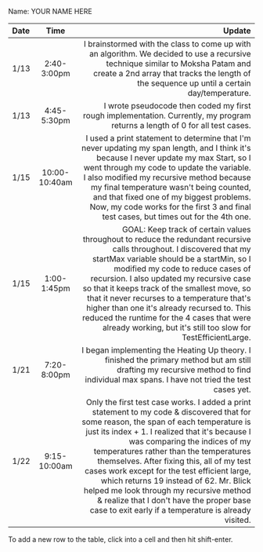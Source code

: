 Name: YOUR NAME HERE

| Date |     Time      |                                                                                                                                                                                                                                                                                                                                                                                                                                                                                                                                                      Update |
|:-----|:-------------:|------------------------------------------------------------------------------------------------------------------------------------------------------------------------------------------------------------------------------------------------------------------------------------------------------------------------------------------------------------------------------------------------------------------------------------------------------------------------------------------------------------------------------------------------------------:|
| 1/13 |  2:40-3:00pm  |                                                                                                                                                                                                                                                                                                                               I brainstormed with the class to come up with an algorithm. We decided to use a recursive technique similar to Moksha Patam and create a 2nd array that tracks the length of the sequence up until a certain day/temperature. |
| 1/13 |  4:45-5:30pm  |                                                                                                                                                                                                                                                                                                                                                                                                                                I wrote pseudocode then coded my first rough implementation. Currently, my program returns a length of 0 for all test cases. |
| 1/15 | 10:00-10:40am |                                                                                                                                             I used a print statement to determine that I'm never updating my span length, and I think it's because I never update my max Start, so I went through my code to update the variable. I also modified my recursive method because my final temperature wasn't being counted, and that fixed one of my biggest problems. Now, my code works for the first 3 and final test cases, but times out for the 4th one. |
| 1/15 |  1:00-1:45pm  |                                            GOAL: Keep track of certain values throughout to reduce the redundant recursive calls throughout. I discovered that my startMax variable should be a startMin, so I modified my code to reduce cases of recursion. I also updated my recursive case so that it keeps track of the smallest move, so that it never recurses to a temperature that's higher than one it's already recursed to. This reduced the runtime for the 4 cases that were already working, but it's still too slow for TestEfficientLarge. |
| 1/21 |  7:20-8:00pm  |                                                                                                                                                                                                                                                                                                                                                                      I began implementing the Heating Up theory. I finished the primary method but am still drafting my recursive method to find individual max spans. I have not tried the test cases yet. |
| 1/22 | 9:15-10:00am  | Only the first test case works. I added a print statement to my code & discovered that for some reason, the span of each temperature is just its index + 1. I realized that it's because I was comparing the indices of my temperatures rather than the temperatures themselves. After fixing this, all of my test cases work except for the test efficient large, which returns 19 instead of 62. Mr. Blick helped me look through my recursive method & realize that I don't have the proper base case to exit early if a temperature is already visited. |


To add a new row to the table, click into a cell and then hit shift-enter.